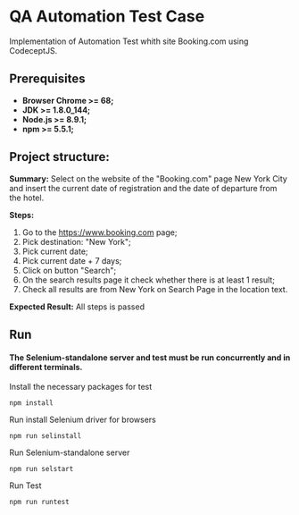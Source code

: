 # QA Automation Test Case 
Implementation of Automation Test whith site Booking.com using CodeceptJS.
## Prerequisites
* **Browser Chrome >= 68;**
* **JDK >= 1.8.0_144;**
* **Node.js >= 8.9.1;**
* **npm >= 5.5.1;**
## Project structure:
**Summary:**
Select on the website of the "Booking.com" page New York City and insert the current date of registration and the date of departure from the hotel.

**Steps:**
1) Go to the https://www.booking.com page;
2) Pick destination: "New York";
3) Pick current date;
4) Pick current date + 7 days;
5) Click on button "Search";
6) On the search results page it check whether there is at least 1 result;
7) Check all results are from New York on Search Page in the location text.

**Expected Result:**
All steps is passed
## Run
#### The Selenium-standalone server and test must be run concurrently and in different terminals.
Install the necessary packages for test
```
npm install
```
Run install Selenium driver for browsers
```
npm run selinstall
```
Run Selenium-standalone server
```
npm run selstart
```
Run Test
```
npm run runtest
```
